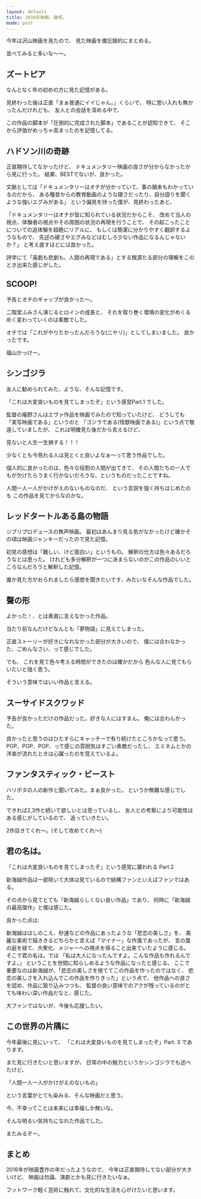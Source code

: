 ```yaml
---
layout: default
title: 2016年映画、雑感。
mode: post
---
```


今年は沢山映画を見たので、
見た映画を備忘録的にまとめる。

並べてみると多いな〜〜。

## ズートピア

なんとなく年の初めの方に見た記憶がある。

見終わった後は正直「まぁ普通にイイじゃん。」くらいで、
特に思い入れも無かったんだけれども、
友人との会話を深める中で、

この作品の脚本が「圧倒的に完成された脚本」であることが認知できて、
そこから評価がめっちゃ高まったのを記憶してる。

## ハドソン川の奇跡

正直期待してなかったけど、
ドキュメンタリー映画の良さが分からなかったから見に行った。
結果、BESTでないが、良かった。

文脈としては「ドキュメンタリーはオチが分かっていて、事の顛末もわかっているのだから、
ある種昔からの教育動画のような硬さだったり、自分語りを聞くような強いエグみがある」
という偏見を持った僕が、見終わったあと、

「ドキュメンタリーはオチが皆に知られている状況だからこそ、
改めて当人の視点、体験者の視点やその周囲の状況の再現を行うことで、
その起こったことについての追体験を超絶にリアルに、
もしくは簡潔に分かりやすく翻訳するようなもので、
先述の硬さやエグみなどはむしろ少ない作品になるんじゃないか？」
と考え直すほどには良かった。

詩学にて「喜劇も悲劇も、人間の再現である」とする根源たる部分の理解をこのとき出来た感じがした。

## SCOOP!

予告とオチのギャップが良かった〜。

二階堂ふみさん演じるヒロインの成長と、
それを取り巻く環境の変化がめくるめく変わっていくのは素敵でした。

オチでは「これがやりたかったんだろうな(ニヤリ)」としてしまいました。
良かったです。

福山かっけー。

## シンゴジラ

友人に勧められてみた、ような、そんな記憶です。

「これは大変良いものを見てしまったぞ」という感覚Part.1 でした。

監督の庵野さんはエヴァ作品を映画でみたので知っていたけど、
どうしても「実写映画である」というのと
「ゴジラである(怪獣映画である)」という点で敬遠していましたが、
これは明確見た後だから言えるけど、

見ないと人生一生損する！！！

少なくとも今見れる人は見とくと良いよなぁ〜って思う作品でした。

個人的に良かったのは、色々な役割の人間が出てきて、
その人間たちの一人でもが欠けたらうまく行かないだろうな、というものだったことですね。

人間一人一人がかけがえのないものなのだ、
という言説を強く持ちはじめたのも この作品を見てからなのかな。

## レッドタートルある島の物語

ジブリプロデュースの無声映画。
最初はあんまり見る気がなかったけど確かその頃は映画ジャンキーだったので見た記憶。

初見の感想は「難しい、けど面白い」というもの。
解釈の仕方は色々あるだろうなとは思った。
けれども多分解釈が一つに決まらないのがこの作品のいいところなんだろうと解釈した記憶。

誰か見た方がおられましたら感想を聞きたいです、みたいなそんな作品でした。

## 聲の形

よかった！、とは素直に言えなかった作品。

当たり前なんだけどなんとも「夢物語」に見えてしまった。

正直ストーリーが好きになれなかった部分が大きいので、
僕には合わなかった、ごめんなさい、って感じでした。

でも、
これを見て色々考える時間ができたのは確かだから
色んな人に見てもらいたいと強く思う。

そういう意味ではいい作品と言える。

## スーサイドスクワッド

予告が良かっただけの作品だった。好きな人にはすまん。
俺には合わんかった。

良かったと思うのはひたすらにキャッチーで有り続けたところかなって思う。
POP、POP、POP、って感じの雰囲気はすごい素敵だったし、
エミネムとかの洋楽が流れたときは心躍ったのを覚えているよ。

## ファンタスティック・ビースト

ハリポタの人の新作と聞いてみた。まぁ良かった。
というか無難な感じでした。

できれば2,3作と続いて欲しいとは思っているし、
友人との考察により可能性はある感じがしているので、
追っていきたい。

2作目きてくれ〜。(そして攻めてくれ〜)

## 君の名は。

「これは大変良いものを見てしまったぞ」という感覚に襲われる Part.2

新海誠作品は一部除いて大体は見ているので結構ファンといえばファンではある。

その点から見てとても「新海誠らしくない良い作品」であり、
同時に「新海誠の最高傑作」と僕は感じた。

良かった点は:

新海誠はほしのこえ、秒速などの作品にあったような「悲恋の美しさ」を、
美麗な美術で描ききるどちらかと言えば「マイナー」な作風であったが、
言の葉の庭を経て、大衆化、メジャーへの視点を得ること出来ていたように感じる。
そこで君の名は。では
「私は大人になったんですよ。こんな作品も作れるんですよ。」
ということを世間に知らしめるような作品になったと感じる。
ここで重要なのは新海誠が、「悲恋の美しさを捨ててこの作品を作ったのではなく、
悲恋の美しさを入れ込んでこの作品を作りきった」という点で、
他作品への良さを認め、作品に取り込みつつも、
監督の良い意味でのアクが残っているのがとても味わい深い作品だなと、感じた。


大ファンではないが、今後も応援したい。

## この世界の片隅に

今年最後に見にいって、
「これは大変良いものを見てしまったぞ」Part. 3 であります。

また見に行きたいと思いますが、
日常の中の魅力というかシンゴジラでも述べたけど、

「人間一人一人がかけがえのないもの」

という言葉がとても染みる、そんな映画だと思う。

今、不幸ってことは未来には幸福しか無いな。

そんな明るい気持ちになれた作品でした。

またみるぞー。

## まとめ

2016年が映画豊作の年だったようなので、
今年は正直期待してない部分が大きいけど、
映画は勿論、演劇とかも見に行きたいなぁ。

フットワーク軽く芸術に触れて、文化的な生活を心がけたいと思います。

